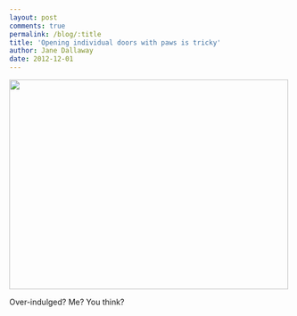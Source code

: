 ```yaml
---
layout: post
comments: true
permalink: /blog/:title
title: 'Opening individual doors with paws is tricky'
author: Jane Dallaway
date: 2012-12-01
---
```


<div><a href="//static.skitters.dallaway.com/ERphoto.JPG"><img width="500" src="//static.skitters.dallaway.com/ERphoto.JPG.500.JPG" height="376"></a></div>


  

Over-indulged? Me? You think?
    

